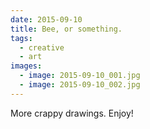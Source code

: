 ```yaml
---
date: 2015-09-10
title: Bee, or something.
tags:
  - creative
  - art
images:
  - image: 2015-09-10_001.jpg
  - image: 2015-09-10_002.jpg
---
```

More crappy drawings. Enjoy!
